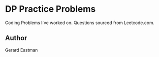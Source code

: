 # DP Practice Problems
Coding Problems I've worked on. 
Questions sourced from Leetcode.com.


## Author
Gerard Eastman
